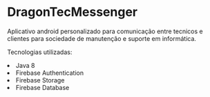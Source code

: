 # DragonTecMessenger
Aplicativo android personalizado para comunicação entre tecnicos e clientes para sociedade de manutenção e suporte em informática.

Tecnologias utilizadas:

<li>Java 8</li>
<li>Firebase Authentication</li>
<li>Firebase Storage</li>
<li>Firebase Database</li>
